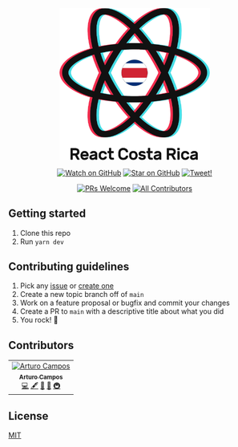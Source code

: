 <p align="center">
  <a href="https://reactcostarica.org"><img src="./public/images/logo.png" width="300" /></a>
</p>

<p align="center">
  <a href="https://github.com/reactcostarica/website/watchers"><img src="https://img.shields.io/github/watchers/reactcostarica/website.svg?style=social" alt="Watch on GitHub" /></a>
  <a href="https://github.com/reactcostarica/website/stargazers"><img src="https://img.shields.io/github/stars/reactcostarica/website.svg?style=social" alt="Star on GitHub" /></a>
  <a href="https://twitter.com/intent/tweet?text=Join the React Costa Rica community! https://reactcostarica.org"><img src="https://img.shields.io/twitter/url/https/github.com/reactcostarica/website.svg?style=social" alt="Tweet!" /></a>
</p>

<p align="center">
  <a href="http://makeapullrequest.com"><img src="https://img.shields.io/badge/PRs-welcome-brightgreen.svg?style=flat-square" alt="PRs Welcome" /></a>
  <a href="#contributors"><img src="https://img.shields.io/badge/all_contributors-1-blue.svg?style=flat-square" alt="All Contributors" /></a>
</p>

## Getting started

1. Clone this repo
2. Run `yarn dev`

## Contributing guidelines

1. Pick any [issue](./issues) or [create one](./issues/new)
2. Create a new topic branch off of `main`
3. Work on a feature proposal or bugfix and commit your changes
4. Create a PR to `main` with a descriptive title about what you did
5. You rock! 💖

## Contributors

<!-- ALL-CONTRIBUTORS-LIST:START - Do not remove or modify this section -->
<!-- prettier-ignore -->
<table>
  <tr>
    <td align="center"><a href="https://arturocampos.dev"><img src="https://avatars.githubusercontent.com/u/390770?v=4" width="100px;" alt="Arturo Campos"/><br /><sub><b>Arturo Campos</b></sub></a><br /><a href="https://github.com/reactcostarica/website/commits?author=arturocr" title="Code">💻</a> <a href="#content-arturocr" title="Content">🖋</a> <a href="https://github.com/reactcostarica/website/commits?author=arturocr" title="Documentation">📖</a> <a href="#ideas-arturocr" title="Ideas, Planning, & Feedback">🤔</a> <a href="#infra-arturocr" title="Infrastructure (Hosting, Build-Tools, etc)">🚇</a></td>
  </tr>
</table>
<!-- ALL-CONTRIBUTORS-LIST:END -->

## License

[MIT](./license)
